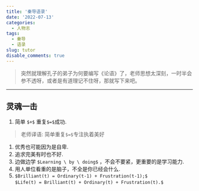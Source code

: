 ```yaml
---
title: '秦导语录'
date: '2022-07-13'
categories:
  - 人物志
tags:
  - 秦导
  - 语录
slug: tutor
disable_comments: true
---
```

> 突然就理解孔子的弟子为何要编写《论语》了，老师思想太深刻，一时半会参不透呀，或者是有道理记不住呀，那就写下来吧。
---
## 灵魂一击
1. 简单 `$+$` 重复`$=$`成功.
> 老师译语: 简单重复`$=$`专注执着美好
1. 优秀也可能因为是自卑.
1. 追求完美有时也不好.
1. 边做边学 `$Learning \ by \ doing$` ，不会不要紧，更重要的是学习能力.
1. 用人单位看重的是脑子，不全是你已经会什么.
1. `$Brilliant(t) = Ordinary(t-1) + Frustration(t-1);$`   
`$Life(t) = Brilliant(t) + Ordinary(t) + Frustration(t).$`